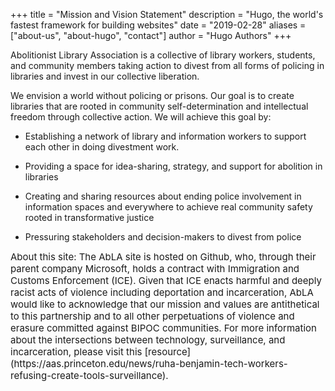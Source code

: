 +++
title = "Mission and Vision Statement"
description = "Hugo, the world's fastest framework for building websites"
date = "2019-02-28"
aliases = ["about-us", "about-hugo", "contact"]
author = "Hugo Authors"
+++

Abolitionist Library Association is a collective of library workers, students, and community members taking action to divest from all forms of policing in libraries and invest in our collective liberation. 

We envision a world without policing or prisons. Our goal is to create libraries that are rooted in community self-determination and intellectual freedom through collective action. We will achieve this goal by:

* Establishing a network of library and information workers to support each other in doing divestment work.

* Providing a space for idea-sharing, strategy, and support for abolition in libraries

* Creating and sharing resources about ending police involvement in information spaces and everywhere to achieve real community safety rooted in transformative justice 

* Pressuring stakeholders and decision-makers to divest from police 


<span style="font-size:15px;">
About this site: The AbLA site is hosted on Github, who, through their parent company Microsoft, holds a contract with Immigration and Customs Enforcement (ICE). Given that ICE enacts harmful and deeply racist acts of violence including deportation and incarceration, AbLA would like to acknowledge that our mission and values are antithetical to this partnership and to all other perpetuations of violence and erasure committed against BIPOC communities. For more information about the intersections between technology, surveillance, and incarceration, please visit this [resource](https://aas.princeton.edu/news/ruha-benjamin-tech-workers-refusing-create-tools-surveillance). </span>

